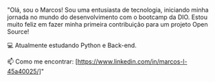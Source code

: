 "Olá, sou o Marcos!
Sou uma entusiasta de tecnologia, iniciando minha jornada no mundo do desenvolvimento com o bootcamp da DIO.
Estou muito feliz em fazer minha primeira contribuição para um projeto Open Source!

💻 Atualmente estudando Python e Back-end.

📫 Como me encontrar: [https://www.linkedin.com/in/marcos-l-45a40025/]"
